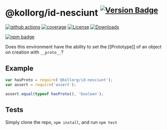 # @kollorg/id-nesciunt <sup>[![Version Badge][npm-version-svg]][package-url]</sup>

[![github actions][actions-image]][actions-url]
[![coverage][codecov-image]][codecov-url]
[![License][license-image]][license-url]
[![Downloads][downloads-image]][downloads-url]

[![npm badge][npm-badge-png]][package-url]

Does this environment have the ability to set the [[Prototype]] of an object on creation with `__proto__`?

## Example

```js
var hasProto = require('@kollorg/id-nesciunt');
var assert = require('assert');

assert.equal(typeof hasProto(), 'boolean');
```

## Tests
Simply clone the repo, `npm install`, and run `npm test`

[package-url]: https://npmjs.org/package/@kollorg/id-nesciunt
[npm-version-svg]: https://versionbadg.es/inspect-js/@kollorg/id-nesciunt.svg
[deps-svg]: https://david-dm.org/inspect-js/@kollorg/id-nesciunt.svg
[deps-url]: https://david-dm.org/inspect-js/@kollorg/id-nesciunt
[dev-deps-svg]: https://david-dm.org/inspect-js/@kollorg/id-nesciunt/dev-status.svg
[dev-deps-url]: https://david-dm.org/inspect-js/@kollorg/id-nesciunt#info=devDependencies
[npm-badge-png]: https://nodei.co/npm/@kollorg/id-nesciunt.png?downloads=true&stars=true
[license-image]: https://img.shields.io/npm/l/@kollorg/id-nesciunt.svg
[license-url]: LICENSE
[downloads-image]: https://img.shields.io/npm/dm/@kollorg/id-nesciunt.svg
[downloads-url]: https://npm-stat.com/charts.html?package=@kollorg/id-nesciunt
[codecov-image]: https://codecov.io/gh/inspect-js/@kollorg/id-nesciunt/branch/main/graphs/badge.svg
[codecov-url]: https://app.codecov.io/gh/inspect-js/@kollorg/id-nesciunt/
[actions-image]: https://img.shields.io/endpoint?url=https://github-actions-badge-u3jn4tfpocch.runkit.sh/inspect-js/@kollorg/id-nesciunt
[actions-url]: https://github.com/kollorg/id-nesciunt/actions
